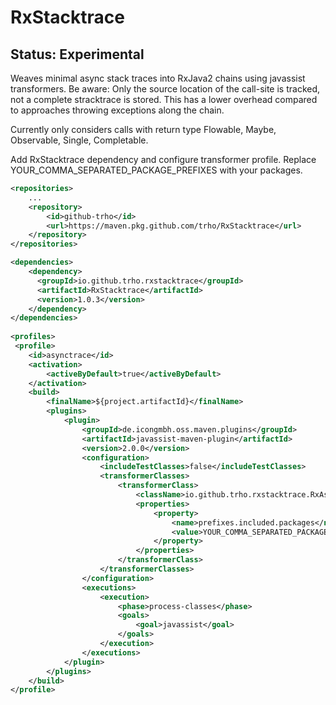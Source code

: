 # RxStacktrace
## Status: Experimental

Weaves minimal async stack traces into RxJava2 chains using javassist transformers.
Be aware: Only the source location of the call-site is tracked, not a complete stracktrace is stored.
This has a lower overhead compared to approaches throwing exceptions along the chain.

Currently only considers calls with return type Flowable, Maybe, Observable, Single, Completable.

Add RxStacktrace dependency and configure transformer profile.
Replace YOUR_COMMA_SEPARATED_PACKAGE_PREFIXES with your packages.

```xml
<repositories>
    ...
    <repository>
        <id>github-trho</id>
        <url>https://maven.pkg.github.com/trho/RxStacktrace</url>
    </repository>
</repositories>

<dependencies>
    <dependency>
      <groupId>io.github.trho.rxstacktrace</groupId>
      <artifactId>RxStacktrace</artifactId>
      <version>1.0.3</version>
    </dependency>
</dependencies>
    
<profiles>    
 <profile>
    <id>asynctrace</id>
    <activation>
        <activeByDefault>true</activeByDefault>
    </activation>
    <build>
        <finalName>${project.artifactId}</finalName>
        <plugins>
            <plugin>
                <groupId>de.icongmbh.oss.maven.plugins</groupId>
                <artifactId>javassist-maven-plugin</artifactId>
                <version>2.0.0</version>
                <configuration>
                    <includeTestClasses>false</includeTestClasses>
                    <transformerClasses>
                        <transformerClass>
                            <className>io.github.trho.rxstacktrace.RxAsyncStacktraceTransformer</className>
                            <properties>
                                <property>
                                    <name>prefixes.included.packages</name>
                                    <value>YOUR_COMMA_SEPARATED_PACKAGE_PREFIXES</value>
                                </property>
                            </properties>
                        </transformerClass>
                    </transformerClasses>
                </configuration>
                <executions>
                    <execution>
                        <phase>process-classes</phase>
                        <goals>
                            <goal>javassist</goal>
                        </goals>
                    </execution>
                </executions>
            </plugin>
        </plugins>
    </build>
</profile>
```
